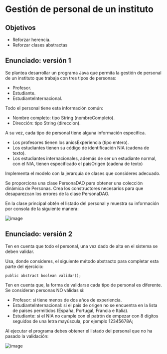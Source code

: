 # Gestión de personal de un instituto

## Objetivos
- Reforzar herencia.
- Reforzar clases abstractas

## Enunciado: versión 1
Se plantea desarrollar un programa Java que permita la gestión de personal de un instituto que trabaja con tres tipos de personas: 
- Profesor.
- Estudiante.
- EstudianteInternacional.
  
Todo  el personal tiene esta información común:
- Nombre completo: tipo String (nombreCompleto).
- Dirección: tipo String (direccion).
  
A su vez, cada tipo de personal tiene alguna información específica. 
- Los profesores tienen los aniosExperiencia (tipo entero). 
- Los estudiantes tienen su código de identificación NIA  (cadena de texto). 
- Los estudiantes internacionales, además de ser un estudiante normal, con el  NIA, tienen especificado el paisOrigen (cadena de texto)

Implementa el modelo con la jerarquía de clases que consideres adecuado.

Se proporciona una clase PersonaDAO para obtener una colección dinámica de Personas. Crea los constructores necesarios para que desaparezcan los errores de la clase PersonaDAO. 

En la clase principal obtén el listado del personal y muestra su información por consola de la siguiente manera:


![image](https://github.com/profeMelola/Programacion-05-2023-24/assets/91023374/466d362f-5d78-42e5-b531-c6ad6f02dff0)

## Enunciado: versión 2

Ten en cuenta que todo el personal, una vez dado de alta en el sistema se deben validar. 

Usa, donde consideres,  el siguiente método abstracto para completar esta parte del ejercicio:

```
public abstract boolean validar();
```

Ten en cuenta que, la forma de validarse cada tipo de personal es diferente. Se consideran personas NO válidas si:
- Profesor: si tiene menos de dos años de experiencia.
- EstudianteInternacional: si el país de origen no se encuentra en la lista de países permitidos (España, Portugal, Francia e Italia).
- Estudiante: si el NIA no cumple con el patrón de empezar con 8 dígitos seguidos de una letra mayúscula, por ejemplo 12345678A;

Al ejecutar el programa debes obtener el listado del personal que no ha pasado la validación:

![image](https://github.com/profeMelola/Programacion-05-2023-24/assets/91023374/e37eb3c4-7528-41d8-bc5c-7e3a1dbc2f57)




